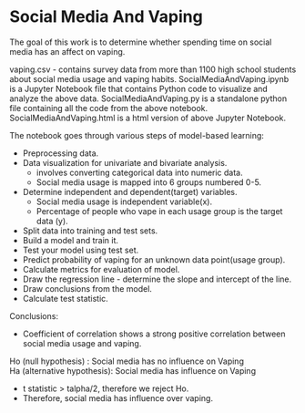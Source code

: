 # Social Media And Vaping

The goal of this work is to determine whether spending time on social media has an affect on vaping.

vaping.csv - contains survey data from more than 1100 high school students about social media usage and vaping habits.
SocialMediaAndVaping.ipynb is a Jupyter Notebook file that contains Python code to visualize and analyze the above data.
SocialMediaAndVaping.py is a standalone python file containing all the code from the above notebook.
SocialMediaAndVaping.html is a html version of above Jupyter Notebook.

The notebook goes through various steps of model-based learning:
- Preprocessing data.
- Data visualization for univariate and bivariate analysis.
  - involves converting categorical data into numeric data.
  - Social media usage is mapped into 6 groups numbered 0-5.
- Determine independent and dependent(target) variables.
  - Social media usage is independent variable(x).
  - Percentage of people who vape in each usage group is the target data (y).
- Split data into training and test sets.
- Build a model and train it.
- Test your model using test set.
- Predict probability of vaping for an unknown data point(usage group).
- Calculate metrics for evaluation of model.
- Draw the regression line - determine the slope and intercept of the line.
- Draw conclusions from the model.
- Calculate test statistic.



Conclusions:
- Coefficient of correlation shows a strong positive correlation between social media usage and vaping.

Ho (null hypothesis) : Social media has no influence on Vaping <br>
Ha (alternative hypothesis): Social media has influence on Vaping <br>

- t statistic > talpha/2, therefore we reject Ho. 
- Therefore, social media has influence over vaping. 

